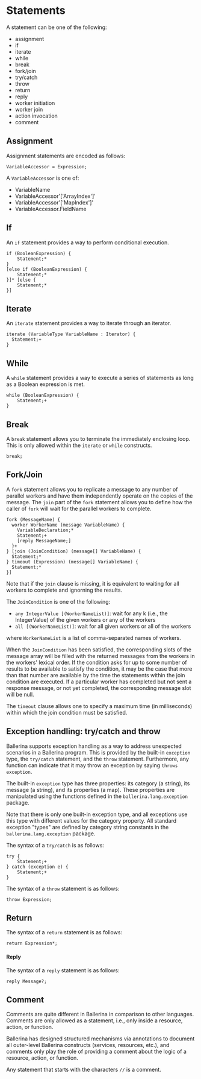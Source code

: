 # Statements

A statement can be one of the following:

- assignment
- if
- iterate
- while
- break
- fork/join
- try/catch
- throw
- return
- reply
- worker initiation
- worker join
- action invocation
- comment

## Assignment

Assignment statements are encoded as follows:
```
VariableAccessor = Expression;
```
A `VariableAccessor` is one of:
- VariableName
- VariableAccessor'['ArrayIndex']'
- VariableAccessor'['MapIndex']'
- VariableAccessor.FieldName

## If

An `if` statement provides a way to perform conditional execution.
```
if (BooleanExpression) {
    Statement;*
}
[else if (BooleanExpression) {
    Statement;*
}]* [else {
    Statement;*
}]
```

## Iterate

An `iterate` statement provides a way to iterate through an iterator.
```
iterate (VariableType VariableName : Iterator) {
  Statement;+
}
```

## While

A `while` statement provides a way to execute a series of statements as long as a Boolean expression is met. 
```
while (BooleanExpression) {
    Statement;+
}
```

## Break

A `break` statement allows you to terminate the immediately enclosing loop. This is only allowed within the `iterate` or `while` constructs.
```
break;
```

## Fork/Join

A `fork` statement allows you to replicate a message to any number of parallel workers and have them independently operate on the copies of the message. The `join` part of the `fork` statement allows you to define how the caller of `fork` will wait for the parallel workers to complete.

```
fork (MessageName) {
  worker WorkerName (message VariableName) {
    VariableDeclaration;*
    Statement;+
    [reply MessageName;]
  }+       
} [join (JoinCondition) (message[] VariableName) {
  Statement;*
} timeout (Expression) (message[] VariableName) {
  Statement;*  
}]
```
Note that if the `join` clause is missing, it is equivalent to waiting for all workers to complete and ignorning the results.

The `JoinCondition` is one of the following:
- `any IntegerValue [(WorkerNameList)]`: wait for any k (i.e., the IntegerValue) of the given workers or any of the workers
- `all [(WorkerNameList)]`: wait for all given workers or all of the workers

where `WorkerNameList` is a list of comma-separated names of workers.

When the `JoinCondition` has been satisfied, the corresponding slots of the message array will be filled with the returned messages from the workers in the workers' lexical order. If the condition asks for up to some number of results to be available to satisfy the condition, it may be the case that more than that number are available by the time the statements within the join condition are executed. If a particular worker has completed but not sent a response message, or not yet completed, the corresponding message slot will be null.

The `timeout` clause allows one to specify a maximum time (in milliseconds) within which the join condition must be satisfied.

## Exception handling: try/catch and throw

Ballerina supports exception handling as a way to address unexpected scenarios in a Ballerina program. This is provided by the built-in `exception` type, the `try/catch` statement, and the `throw` statement. Furthermore, any function can indicate that it may throw an exception by saying `throws exception`.

The built-in `exception` type has three properties: its category (a string), its message (a string), and its properties (a map). These properties are manipulated using the functions defined in the `ballerina.lang.exception` package.

Note that there is only one built-in exception type, and all exceptions use this type with different values for the category property. All standard exception "types" are defined by category string constants in the `ballerina.lang.exception` package.

The syntax of a `try/catch` is as follows:
```
try {
    Statement;+
} catch (exception e) {
    Statement;+
}
```

The syntax of a `throw` statement is as follows:
```
throw Expression;
```

## Return

The syntax of a `return` statement is as follows:
```
return Expression*;
```

#### Reply

The syntax of a `reply` statement is as follows:
```
reply Message?;
```

## Comment

Comments are quite different in Ballerina in comparison to other languages. Comments are only allowed as a statement, i.e., only inside a resource, action, or function.

Ballerina has designed structured mechanisms via annotations to document all outer-level Ballerina constructs (services, resources, etc.), and comments only play the role of providing a comment about the logic of a resource, action, or function.

Any statement that starts with the characters `//` is a comment.
